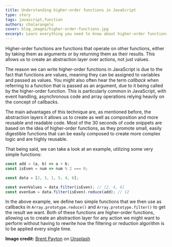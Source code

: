 ```yaml
---
title: Understanding higher-order functions in JavaScript
type: story
tags: javascript,function
authors: chalarangelo
cover: blog_images/higher-order-functions.jpg
excerpt: Learn everything you need to know about higher-order functions with this short guide and level up your programming skills.
---
```


Higher-order functions are functions that operate on other functions, either by taking them as arguments or by returning them as their results. This allows us to create an abstraction layer over actions, not just values.

The reason we can write higher-order functions in JavaScript is due to the fact that functions are values, meaning they can be assigned to variables and passed as values. You might also often hear the term _callback_ when referring to a function that is passed as an argument, due to it being called by the higher-order function. This is particularly common in JavaScript, with event handling, asynchronous code and array operations relying heavily on the concept of callbacks.

The main advantages of this technique are, as mentioned before, the abstraction layers it allows us to create as well as composition and more reusable and readable code. Most of the 30 seconds of code snippets are based on the idea of higher-order functions, as they promote small, easily digestible functions that can be easily composed to create more complex logic and are highly reusable.

That being said, we can take a look at an example, utilizing some very simple functions:

```js
const add = (a, b) => a + b;
const isEven = num => num % 2 === 0;

const data = [2, 3, 1, 5, 4, 6];

const evenValues = data.filter(isEven); // [2, 4, 6]
const evenSum = data.filter(isEven).reduce(add); // 12
```

In the above example, we define two simple functions that we then use as callbacks in `Array.prototype.reduce()` and `Array.prototype.filter()` to get the result we want. Both of these functions are higher-order functions, allowing us to create an abstraction layer for any action we might want to perform without having to rewrite how the filtering or reduction algorithm is to be applied every single time.

**Image credit:** [Brent Payton](https://unsplash.com/@brentpayton?utm_source=unsplash&utm_medium=referral&utm_content=creditCopyText) on [Unsplash](https://unsplash.com/s/photos/code?utm_source=unsplash&utm_medium=referral&utm_content=creditCopyText)
